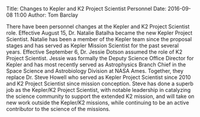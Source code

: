 Title: Changes to Kepler and K2 Project Scientist Personnel
Date: 2016-09-08 11:00
Author: Tom Barclay

There have been personnel changes at the Kepler and K2 Project Scientist role. Effective August 15, Dr. Natalie Batalha became the new Kepler Project Scientist. Natalie has been a member of the Kepler team since the proposal stages and has served as Kepler Mission Scientist for the past several years. Effective September 6, Dr. Jessie Dotson assumed the role of K2 Project Scientist. Jessie was formally the Deputy Science Office Director for Kepler and has most recently served as Astrophysics Branch Chief in the Space Science and Astrobiology Division at NASA Ames. Together, they replace Dr. Steve Howell who served as Kepler Project Scientist since 2010 and K2 Project Scientist since mission conception. Steve has done a superb job as the Kepler/K2 Project Scientist, with notable leadership in catalyzing the science community to support the extended K2 mission, and will take on new work outside the Kepler/K2 missions, while continuing to be an active contributor to the science of the missions. 